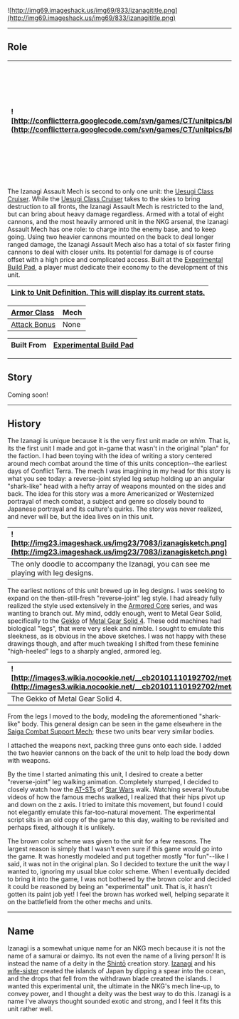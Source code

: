 ![http://img69.imageshack.us/img69/833/izanagititle.png](http://img69.imageshack.us/img69/833/izanagititle.png)


---


## Role ##

|![http://conflictterra.googlecode.com/svn/games/CT/unitpics/bheavyassaultmech.png](http://conflictterra.googlecode.com/svn/games/CT/unitpics/bheavyassaultmech.png)|Prototype SM designed to push SM technology to its limit.  Armed with powerful artillery and heavy cannons.|
|:------------------------------------------------------------------------------------------------------------------------------------------------------------------|:----------------------------------------------------------------------------------------------------------|

The Izanagi Assault Mech is second to only one unit:  the [Uesugi Class Cruiser](http://code.google.com/p/conflictterra/wiki/NKGUesugiClassCruiser).  While the [Uesugi Class Cruiser](http://code.google.com/p/conflictterra/wiki/NKGUesugiClassCruiser) takes to the skies to bring destruction to all fronts, the Izanagi Assault Mech is restricted to the land, but can bring about heavy damage regardless.  Armed with a total of eight cannons, and the most heavily armored unit in the NKG arsenal, the Izanagi Assault Mech has one role:  to charge into the enemy base, and to keep going.  Using two heavier cannons mounted on the back to deal longer ranged damage, the Izanagi Assault Mech also has a total of six faster firing cannons to deal with closer units.  Its potential for damage is of course offset with a high price and complicated access.  Built at the [Experimental Build Pad](http://code.google.com/p/conflictterra/wiki/NKGExperimentalBuildPad), a player must dedicate their economy to the development of this unit.

|[Link to Unit Definition.  This will display its current stats.](http://code.google.com/p/conflictterra/source/browse/games/CT/units/bheavyassaultmech.lua)|
|:----------------------------------------------------------------------------------------------------------------------------------------------------------|

|[Armor Class](http://code.google.com/p/conflictterra/wiki/ArmorSystem)|Mech|
|:---------------------------------------------------------------------|:---|
|[Attack Bonus](http://code.google.com/p/conflictterra/wiki/ArmorSystem)|None|

|Built From|[Experimental Build Pad](http://code.google.com/p/conflictterra/wiki/NKGExperimentalBuildPad)|
|:---------|:--------------------------------------------------------------------------------------------|


---


## Story ##
Coming soon!


---


## History ##
The Izanagi is unique because it is the very first unit made _on whim._  That is, its the first unit I made and got in-game that wasn't in the original "plan" for the faction.  I had been toying with the idea of writing a story centered around mech combat around the time of this units conception--the earliest days of Conflict Terra.  The mech I was imagining in my head for this story is what you see today:  a reverse-joint styled leg setup holding up an angular "shark-like" head with a hefty array of weapons mounted on the sides and back.  The idea for this story was a more Americanized or Westernized portrayal of mech combat, a subject and genre so closely bound to Japanese portrayal and its culture's quirks.  The story was never realized, and never will be, but the idea lives on in this unit.

|![http://img23.imageshack.us/img23/7083/izanagisketch.png](http://img23.imageshack.us/img23/7083/izanagisketch.png)|
|:------------------------------------------------------------------------------------------------------------------|
|The only doodle to accompany the Izanagi, you can see me playing with leg designs.                                 |

The earliest notions of this unit brewed up in leg designs.  I was seeking to expand on the then-still-fresh "reverse-joint" leg style.  I had already fully realized the style used extensively in the [Armored Core](http://en.wikipedia.org/wiki/Armored_core) series, and was wanting to branch out.  My mind, oddly enough, went to Metal Gear Solid, specifically to the [Gekko](http://metalgear.wikia.com/wiki/Gekko) of [Metal Gear Solid 4](http://en.wikipedia.org/wiki/Metal_gear_solid_4).  These odd machines had biological "legs", that were very sleek and nimble.  I sought to emulate this sleekness, as is obvious in the above sketches.  I was not happy with these drawings though, and after much tweaking I shifted from these feminine "high-heeled" legs to a sharply angled, armored leg.

|![http://images3.wikia.nocookie.net/__cb20101110192702/metalgear/images/9/9d/Gekko.jpg](http://images3.wikia.nocookie.net/__cb20101110192702/metalgear/images/9/9d/Gekko.jpg)|
|:----------------------------------------------------------------------------------------------------------------------------------------------------------------------------|
|The Gekko of Metal Gear Solid 4.                                                                                                                                             |

From the legs I moved to the body, modeling the aforementioned "shark-like" body.  This general design can be seen in the game elsewhere in the [Saiga Combat Support Mech](http://code.google.com/p/conflictterra/wiki/NKGSaigaCombatSupportMech); these two units bear very similar bodies.

I attached the weapons next, packing three guns onto each side.  I added the two heavier cannons on the back of the unit to help load the body down with weapons.

By the time I started animating this unit, I desired to create a better "reverse-joint" leg walking animation.  Completely stumped, I decided to closely watch how the [AT-STs](http://en.wikipedia.org/wiki/AT-ST#All_Terrain_Scout_Transport_.28AT-ST.29) of [Star Wars](http://en.wikipedia.org/wiki/Star_Wars) walk.  Watching several Youtube videos of how the famous mechs walked, I realized that their hips pivot up and down on the z axis.  I tried to imitate this movement, but found I could not elegantly emulate this far-too-natural movement.  The experimental script sits in an old copy of the game to this day, waiting to be revisited and perhaps fixed, although it is unlikely.

The brown color scheme was given to the unit for a few reasons.  The largest reason is simply that I wasn't even sure if this game would go into the game.  It was honestly modeled and put together mostly "for fun"--like I said, it was not in the original plan.  So I decided to texture the unit the way I wanted to, ignoring my usual blue color scheme.  When I eventually decided to bring it into the game, I was not bothered by the brown color and decided it could be reasoned by being an "experimental" unit.  That is, it hasn't gotten its paint job yet!  I feel the brown has worked well, helping separate it on the battlefield from the other mechs and units.


---


## Name ##
Izanagi is a somewhat unique name for an NKG mech because it is not the name of a samurai or daimyo.  Its not even the name of a living person!  It is instead the name of a deity in the [Shintō](http://en.wikipedia.org/wiki/Shinto) creation story.  [Izanagi](http://en.wikipedia.org/wiki/Izanagi) and his [wife-sister](http://en.wikipedia.org/wiki/Izanami) created the islands of Japan by dipping a spear into the ocean, and the drops that fell from the withdrawn blade created the islands.  I wanted this experimental unit, the ultimate in the NKG's mech line-up, to convey power, and I thought a deity was the best way to do this.  Izanagi is a name I've always thought sounded exotic and strong, and I feel it fits this unit rather well.